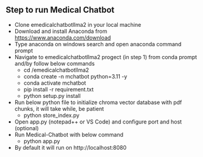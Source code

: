 ## Step to run Medical Chatbot
- Clone emedicalchatbotllma2 in your local machine
- Download and install Anaconda from https://www.anaconda.com/download
- Type anaconda on windows search and open anaconda command prompt
- Navigate to emedicalchatbotllma2 progect (in step 1) from conda prompt and/by follow below commands
    * cd <basepath>/emedicalchatbotllma2
    * conda create -n mchatbot python=3.11 -y
    * conda activate mchatbot
    * pip install -r requirement.txt
    * python setup.py install
- Run below python file to initialize chroma vector database with pdf chunks, it will take while, be patient
    * python store_index.py
- Open app.py (notepad++ or VS Code) and configure port and host (optional) 
- Run Medical-Chatbot with below command
    * python app.py
- By default it will run on http://localhost:8080
